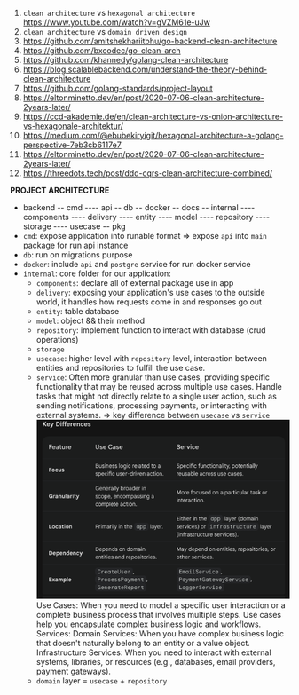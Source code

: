 1. `clean architecture` vs `hexagonal architecture`
   https://www.youtube.com/watch?v=gVZM61e-uJw
2. `clean architecture` vs `domain driven design`
3. https://github.com/amitshekhariitbhu/go-backend-clean-architecture
4. https://github.com/bxcodec/go-clean-arch
5. https://github.com/khannedy/golang-clean-architecture
6. https://blog.scalablebackend.com/understand-the-theory-behind-clean-architecture
7. https://github.com/golang-standards/project-layout
8. https://eltonminetto.dev/en/post/2020-07-06-clean-architecture-2years-later/
9. https://ccd-akademie.de/en/clean-architecture-vs-onion-architecture-vs-hexagonale-architektur/
10. https://medium.com/@ebubekiryigit/hexagonal-architecture-a-golang-perspective-7eb3cb6117e7
11. https://eltonminetto.dev/en/post/2020-07-06-clean-architecture-2years-later/
12. https://threedots.tech/post/ddd-cqrs-clean-architecture-combined/


**PROJECT ARCHITECTURE**
 - backend
    -- cmd
        ---- api
    -- db
    -- docker
    -- docs
    -- internal
        ---- components
        ---- delivery
        ---- entity
        ---- model
        ---- repository
        ---- storage
        ---- usecase
    -- pkg
- `cmd`: expose application into runable format => expose `api` into `main` package for run api instance
- `db`: run on migrations purpose
- `docker`: include `api` and `postgre` service for run docker service
- `internal`: core folder for our application:
   + `components`: declare all of external package use in app
   + `delivery`:  exposing your application's use cases to the outside world, it handles how requests come in and responses go out
   + `entity`: table database
   + `model`: object && their method
   + `repository`: implement function to interact with database (crud operations)
   + `storage`
   + `usecase`: higher level with `repository` level, interaction between entities and repositories to fulfill the use case.
   + `service`: Often more granular than use cases, providing specific functionality that may be reused across multiple use cases. Handle tasks that might not directly relate to a single user action, such as sending notifications, processing payments, or interacting with external systems.
    => key difference between `usecase` vs `service`
    ![`usecase` vs `service`](./usecase_service.png)
    Use Cases: When you need to model a specific user interaction or a complete business process that involves multiple steps. Use cases help you encapsulate complex business logic and workflows.
    Services:
        Domain Services: When you have complex business logic that doesn't naturally belong to an entity or a value object.
        Infrastructure Services: When you need to interact with external systems, libraries, or resources (e.g., databases, email providers, payment gateways).
    + `domain` layer = `usecase` + `repository`
